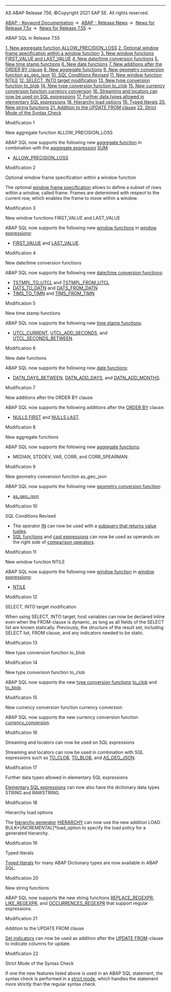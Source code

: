   

* * *

AS ABAP Release 756, ©Copyright 2021 SAP SE. All rights reserved.

[ABAP - Keyword Documentation](https://help.sap.com/doc/abapdocu_756_index_htm/7.56/en-US/abenabap.htm) →  [ABAP - Release News](https://help.sap.com/doc/abapdocu_756_index_htm/7.56/en-US/abennews.htm) →  [News for Release 7.5x](https://help.sap.com/doc/abapdocu_756_index_htm/7.56/en-US/abennews-75.htm) →  [News for Release 7.55](https://help.sap.com/doc/abapdocu_756_index_htm/7.56/en-US/abennews-755.htm) → 

ABAP SQL in Release 7.55

[1\. New aggregate function ALLOW\_PRECISION\_LOSS](#!ABAP_MODIFICATION_1@1@)
[2\. Optional window frame specification within a window function](#!ABAP_MODIFICATION_2@2@)
[3\. New window functions FIRST\_VALUE and LAST\_VALUE](#!ABAP_MODIFICATION_3@3@)
[4\. New date/time conversion functions](#!ABAP_MODIFICATION_4@4@)
[5\. New time stamp functions](#!ABAP_MODIFICATION_5@5@)
[6\. New date functions](#!ABAP_MODIFICATION_6@6@)
[7\. New additions after the ORDER BY clause](#!ABAP_MODIFICATION_7@7@)
[8\. New aggregate functions](#!ABAP_MODIFICATION_8@8@)
[9\. New geometry conversion function as\_geo\_json](#!ABAP_MODIFICATION_9@9@)
[10\. SQL Conditions Revised](#!ABAP_MODIFICATION_10@10@)
[11\. New window function NTILE](#!ABAP_MODIFICATION_11@11@)
[12\. SELECT, INTO target modification](#!ABAP_MODIFICATION_12@12@)
[13\. New type conversion function to\_blob](#!ABAP_MODIFICATION_13@13@)
[14\. New type conversion function to\_clob](#!ABAP_MODIFICATION_14@14@)
[15\. New currency conversion function currency conversion](#!ABAP_MODIFICATION_15@15@)
[16\. Streaming and locators can now be used on SQL expressions](#!ABAP_MODIFICATION_16@16@)
[17\. Further data types allowed in elementary SQL expressions](#!ABAP_MODIFICATION_17@17@)
[18\. Hierarchy load options](#!ABAP_MODIFICATION_18@18@)
[19\. Typed literals](#!ABAP_MODIFICATION_19@19@)
[20\. New string functions](#!ABAP_MODIFICATION_20@20@)
[21\. Addition to the UPDATE FROM clause](#!ABAP_MODIFICATION_21@21@)
[22\. Strict Mode of the Syntax Check](#!ABAP_MODIFICATION_22@22@)

Modification 1   

New aggregate function ALLOW\_PRECISION\_LOSS

ABAP SQL now supports the following new [aggregate function](https://help.sap.com/doc/abapdocu_756_index_htm/7.56/en-US/abenaggregate_function_glosry.htm "Glossary Entry") in combination with the [aggregate expression](https://help.sap.com/doc/abapdocu_756_index_htm/7.56/en-US/abenaggregate_expression_glosry.htm "Glossary Entry") [SUM](https://help.sap.com/doc/abapdocu_756_index_htm/7.56/en-US/abensql_agg_func.htm):

-   [ALLOW\_PRECISION\_LOSS](https://help.sap.com/doc/abapdocu_756_index_htm/7.56/en-US/abapselect_allow_precision_loss.htm)

Modification 2   

Optional window frame specification within a window function

The optional [window frame specification](https://help.sap.com/doc/abapdocu_756_index_htm/7.56/en-US/abapselect_over.htm) allows to define a subset of rows within a window, called frame. Frames are determined with respect to the current row, which enables the frame to move within a window.

Modification 3   

New window functions FIRST\_VALUE and LAST\_VALUE

ABAP SQL now supports the following new [window functions](https://help.sap.com/doc/abapdocu_756_index_htm/7.56/en-US/abenwindow_function_glosry.htm "Glossary Entry") in [window expressions](https://help.sap.com/doc/abapdocu_756_index_htm/7.56/en-US/abenwindow_expression_glosry.htm "Glossary Entry"):

-   [FIRST\_VALUE](https://help.sap.com/doc/abapdocu_756_index_htm/7.56/en-US/abensql_win_func.htm) and [LAST\_VALUE](https://help.sap.com/doc/abapdocu_756_index_htm/7.56/en-US/abensql_win_func.htm).

Modification 4   

New date/time conversion functions

ABAP SQL now supports the following new [date/time conversion functions](https://help.sap.com/doc/abapdocu_756_index_htm/7.56/en-US/abensql_date_time_conversions.htm):

-   [TSTMPL\_TO\_UTCL](https://help.sap.com/doc/abapdocu_756_index_htm/7.56/en-US/abensql_date_time_conversions.htm) and [TSTMPL\_FROM\_UTCL](https://help.sap.com/doc/abapdocu_756_index_htm/7.56/en-US/abensql_date_time_conversions.htm)
-   [DATS\_TO\_DATN](https://help.sap.com/doc/abapdocu_756_index_htm/7.56/en-US/abensql_date_time_conversions.htm) and [DATS\_FROM\_DATN](https://help.sap.com/doc/abapdocu_756_index_htm/7.56/en-US/abensql_date_time_conversions.htm)
-   [TIMS\_TO\_TIMN](https://help.sap.com/doc/abapdocu_756_index_htm/7.56/en-US/abensql_date_time_conversions.htm) and [TIMS\_FROM\_TIMN](https://help.sap.com/doc/abapdocu_756_index_htm/7.56/en-US/abensql_date_time_conversions.htm)

Modification 5   

New time stamp functions

ABAP SQL now supports the following new [time stamp functions](https://help.sap.com/doc/abapdocu_756_index_htm/7.56/en-US/abensql_timestamp_func.htm):

-   [UTCL\_CURRENT](https://help.sap.com/doc/abapdocu_756_index_htm/7.56/en-US/abensql_timestamp_func.htm), [UTCL\_ADD\_SECONDS](https://help.sap.com/doc/abapdocu_756_index_htm/7.56/en-US/abensql_timestamp_func.htm), and [UTCL\_SECONDS\_BETWEEN](https://help.sap.com/doc/abapdocu_756_index_htm/7.56/en-US/abensql_timestamp_func.htm).

Modification 6   

New date functions

ABAP SQL now supports the following new [date functions](https://help.sap.com/doc/abapdocu_756_index_htm/7.56/en-US/abensql_date_func.htm):

-   [DATN\_DAYS\_BETWEEN](https://help.sap.com/doc/abapdocu_756_index_htm/7.56/en-US/abensql_date_func.htm), [DATN\_ADD\_DAYS](https://help.sap.com/doc/abapdocu_756_index_htm/7.56/en-US/abensql_date_func.htm), and [DATN\_ADD\_MONTHS](https://help.sap.com/doc/abapdocu_756_index_htm/7.56/en-US/abensql_date_func.htm).

Modification 7   

New additions after the ORDER BY clause

ABAP SQL now supports the following additions after the [ORDER BY](https://help.sap.com/doc/abapdocu_756_index_htm/7.56/en-US/abaporderby_clause.htm) clause:

-   [NULLS FIRST](https://help.sap.com/doc/abapdocu_756_index_htm/7.56/en-US/abaporderby_clause.htm) and [NULLS LAST](https://help.sap.com/doc/abapdocu_756_index_htm/7.56/en-US/abaporderby_clause.htm).

Modification 8   

New aggregate functions

ABAP SQL now supports the following new [aggregate functions](https://help.sap.com/doc/abapdocu_756_index_htm/7.56/en-US/abensql_agg_func.htm):

-   MEDIAN, STDDEV, VAR, CORR, and CORR\_SPEARMAN.

Modification 9   

New geometry conversion function as\_geo\_json

ABAP SQL now supports the following new [geometry conversion function](https://help.sap.com/doc/abapdocu_756_index_htm/7.56/en-US/abensql_geo_conv_func.htm):

-   [as\_geo\_json](https://help.sap.com/doc/abapdocu_756_index_htm/7.56/en-US/abensql_geo_conv_func.htm)

Modification 10   

SQL Conditions Revised

-   The operator [IN](https://help.sap.com/doc/abapdocu_756_index_htm/7.56/en-US/abenwhere_logexp_list_in.htm) can now be used with a [subquery that returns value tuples](https://help.sap.com/doc/abapdocu_756_index_htm/7.56/en-US/abenwhere_logexp_list_in.htm).
-   [SQL functions](https://help.sap.com/doc/abapdocu_756_index_htm/7.56/en-US/abenabap_sql_builtin_functions.htm) and [cast expressions](https://help.sap.com/doc/abapdocu_756_index_htm/7.56/en-US/abensql_cast.htm) can now be used as operands on the right side of [comparison operators](https://help.sap.com/doc/abapdocu_756_index_htm/7.56/en-US/abenwhere_logexp_compare.htm).

Modification 11   

New window function NTILE

ABAP SQL now supports the following new [window function](https://help.sap.com/doc/abapdocu_756_index_htm/7.56/en-US/abenwindow_function_glosry.htm "Glossary Entry") in [window expressions](https://help.sap.com/doc/abapdocu_756_index_htm/7.56/en-US/abenwindow_expression_glosry.htm "Glossary Entry"):

-   [NTILE](https://help.sap.com/doc/abapdocu_756_index_htm/7.56/en-US/abensql_win_func.htm)

Modification 12   

SELECT, INTO target modification

When using SELECT, INTO target, host variables can now be declared inline even when the FROM\-clause is dynamic, as long as all fields of the SELECT list are known statically. Previously, the structure of the result set, including SELECT list, FROM clause, and any indicators needed to be static.

Modification 13   

New type conversion function to\_blob

Modification 14   

New type conversion function to\_clob

ABAP SQL now supports the new [type conversion functions](https://help.sap.com/doc/abapdocu_756_index_htm/7.56/en-US/abensql_type_conv_func.htm) [to\_clob](https://help.sap.com/doc/abapdocu_756_index_htm/7.56/en-US/abensql_type_conv_func.htm) and [to\_blob](https://help.sap.com/doc/abapdocu_756_index_htm/7.56/en-US/abensql_type_conv_func.htm).

Modification 15   

New currency conversion function currency conversion

ABAP SQL now supports the new currency conversion function [currency\_conversion](https://help.sap.com/doc/abapdocu_756_index_htm/7.56/en-US/abensql_curr_unit_conv_func.htm).

Modification 16   

Streaming and locators can now be used on SQL expressions

Streaming and locators can now be used in combination with SQL expressions such as [TO\_CLOB](https://help.sap.com/doc/abapdocu_756_index_htm/7.56/en-US/abensql_type_conv_func.htm), [TO\_BLOB](https://help.sap.com/doc/abapdocu_756_index_htm/7.56/en-US/abensql_type_conv_func.htm), and [AS\_GEO\_JSON](https://help.sap.com/doc/abapdocu_756_index_htm/7.56/en-US/abensql_geo_conv_func.htm).

Modification 17   

Further data types allowed in elementary SQL expressions

[Elementary SQL expressions](https://help.sap.com/doc/abapdocu_756_index_htm/7.56/en-US/abensql_elem.htm) can now also have the dictionary data types STRING and RAWSTRING.

Modification 18   

Hierarchy load options

The [hierarchy generator](https://help.sap.com/doc/abapdocu_756_index_htm/7.56/en-US/abenhierarchy_generator_glosry.htm "Glossary Entry") [HIERARCHY](https://help.sap.com/doc/abapdocu_756_index_htm/7.56/en-US/abenselect_hierarchy_generator.htm) can now use the new addition LOAD BULK*|*INCREMENTAL*|*load\_option to specify the load policy for a generated hierarchy.

Modification 19   

Typed literals

[Typed literals](https://help.sap.com/doc/abapdocu_756_index_htm/7.56/en-US/abenabap_sql_typed_literals.htm) for many ABAP Dictionary types are now available in ABAP SQL.

Modification 20   

New string functions

ABAP SQL now supports the new string functions [REPLACE\_REGEXPR](https://help.sap.com/doc/abapdocu_756_index_htm/7.56/en-US/abensql_string_func.htm), [LIKE\_REGEXPR](https://help.sap.com/doc/abapdocu_756_index_htm/7.56/en-US/abensql_string_func.htm), and [OCCURRENCES\_REGEXPR](https://help.sap.com/doc/abapdocu_756_index_htm/7.56/en-US/abensql_string_func.htm) that support regular expressions.

Modification 21   

Addition to the UPDATE FROM clause

[Set indicators](https://help.sap.com/doc/abapdocu_756_index_htm/7.56/en-US/abapupdate_set_indicator.htm) can now be used as addition after the [UPDATE FROM](https://help.sap.com/doc/abapdocu_756_index_htm/7.56/en-US/abapupdate_source.htm)\-clause to indicate columns for update.

Modification 22   

Strict Mode of the Syntax Check

If one the new features listed above is used in an ABAP SQL statement, the syntax check is performed in a [strict mode](https://help.sap.com/doc/abapdocu_756_index_htm/7.56/en-US/abenabap_sql_strictmode_755.htm), which handles the statement more strictly than the regular syntax check.